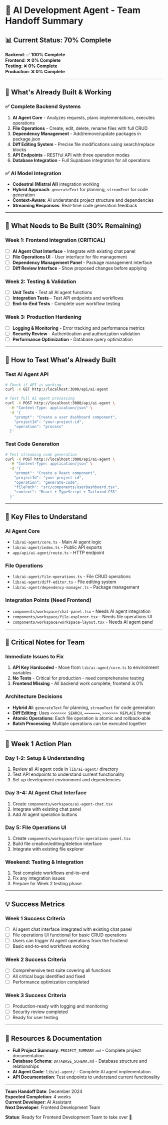 # 🚀 AI Development Agent - Team Handoff Summary

## 📊 **Current Status: 70% Complete**

**Backend**: ✅ **100% Complete**  
**Frontend**: ❌ **0% Complete**  
**Testing**: ❌ **0% Complete**  
**Production**: ❌ **0% Complete**

---

## 🎯 **What's Already Built & Working**

### **✅ Complete Backend Systems**
1. **AI Agent Core** - Analyzes requests, plans implementations, executes operations
2. **File Operations** - Create, edit, delete, rename files with full CRUD
3. **Dependency Management** - Add/remove/update packages in package.json
4. **Diff Editing System** - Precise file modifications using search/replace blocks
5. **API Endpoints** - RESTful API with three operation modes
6. **Database Integration** - Full Supabase integration for all operations

### **✅ AI Model Integration**
- **Codestral (Mistral AI)** integration working
- **Hybrid Approach**: `generateText` for planning, `streamText` for code generation
- **Context-Aware**: AI understands project structure and dependencies
- **Streaming Responses**: Real-time code generation feedback

---

## 🚧 **What Needs to Be Built (30% Remaining)**

### **Week 1: Frontend Integration (CRITICAL)**
- [ ] **AI Agent Chat Interface** - Integrate with existing chat panel
- [ ] **File Operations UI** - User interface for file management
- [ ] **Dependency Management Panel** - Package management interface
- [ ] **Diff Review Interface** - Show proposed changes before applying

### **Week 2: Testing & Validation**
- [ ] **Unit Tests** - Test all AI agent functions
- [ ] **Integration Tests** - Test API endpoints and workflows
- [ ] **End-to-End Tests** - Complete user workflow testing

### **Week 3: Production Hardening**
- [ ] **Logging & Monitoring** - Error tracking and performance metrics
- [ ] **Security Review** - Authentication and authorization validation
- [ ] **Performance Optimization** - Database query optimization

---

## 🔧 **How to Test What's Already Built**

### **Test AI Agent API**
```bash
# Check if API is working
curl -X GET http://localhost:3000/api/ai-agent

# Test full AI agent processing
curl -X POST http://localhost:3000/api/ai-agent \
  -H "Content-Type: application/json" \
  -d '{
    "prompt": "Create a user dashboard component",
    "projectId": "your-project-id",
    "operation": "process"
  }'
```

### **Test Code Generation**
```bash
# Test streaming code generation
curl -X POST http://localhost:3000/api/ai-agent \
  -H "Content-Type: application/json" \
  -d '{
    "prompt": "Create a React component",
    "projectId": "your-project-id",
    "operation": "generate-code",
    "filePath": "src/components/UserDashboard.tsx",
    "context": "React + TypeScript + Tailwind CSS"
  }'
```

---

## 📁 **Key Files to Understand**

### **AI Agent Core**
- `lib/ai-agent/core.ts` - Main AI agent logic
- `lib/ai-agent/index.ts` - Public API exports
- `app/api/ai-agent/route.ts` - HTTP endpoint

### **File Operations**
- `lib/ai-agent/file-operations.ts` - File CRUD operations
- `lib/ai-agent/diff-editor.ts` - File editing system
- `lib/ai-agent/dependency-manager.ts` - Package management

### **Integration Points (Need Frontend)**
- `components/workspace/chat-panel.tsx` - Needs AI agent integration
- `components/workspace/file-explorer.tsx` - Needs file operations UI
- `components/workspace/workspace-layout.tsx` - Needs AI agent panel

---

## 🚨 **Critical Notes for Team**

### **Immediate Issues to Fix**
1. **API Key Hardcoded** - Move from `lib/ai-agent/core.ts` to environment variables
2. **No Tests** - Critical for production - need comprehensive testing
3. **Frontend Missing** - All backend work complete, frontend is 0%

### **Architecture Decisions**
- **Hybrid AI**: `generateText` for planning, `streamText` for code generation
- **Diff Editing**: Uses `<<<<<<< SEARCH`, `=======`, `>>>>>>> REPLACE` format
- **Atomic Operations**: Each file operation is atomic and rollback-able
- **Batch Processing**: Multiple operations can be executed together

---

## 🎯 **Week 1 Action Plan**

### **Day 1-2: Setup & Understanding**
1. Review all AI agent code in `lib/ai-agent/` directory
2. Test API endpoints to understand current functionality
3. Set up development environment and dependencies

### **Day 3-4: AI Agent Chat Interface**
1. Create `components/workspace/ai-agent-chat.tsx`
2. Integrate with existing chat panel
3. Add AI agent operation buttons

### **Day 5: File Operations UI**
1. Create `components/workspace/file-operations-panel.tsx`
2. Build file creation/editing/deletion interface
3. Integrate with existing file explorer

### **Weekend: Testing & Integration**
1. Test complete workflows end-to-end
2. Fix any integration issues
3. Prepare for Week 2 testing phase

---

## 💡 **Success Metrics**

### **Week 1 Success Criteria**
- [ ] AI agent chat interface integrated with existing chat panel
- [ ] File operations UI functional for basic CRUD operations
- [ ] Users can trigger AI agent operations from the frontend
- [ ] Basic end-to-end workflows working

### **Week 2 Success Criteria**
- [ ] Comprehensive test suite covering all functions
- [ ] All critical bugs identified and fixed
- [ ] Performance optimization completed

### **Week 3 Success Criteria**
- [ ] Production-ready with logging and monitoring
- [ ] Security review completed
- [ ] Ready for user testing

---

## 🔗 **Resources & Documentation**

- **Full Project Summary**: `PROJECT_SUMMARY.md` - Complete project documentation
- **Database Schema**: `DATABASE_SCHEMA.md` - Database structure and relationships
- **AI Agent Code**: `lib/ai-agent/` - Complete AI agent implementation
- **API Documentation**: Test endpoints to understand current functionality

---

**Team Handoff Date**: December 2024  
**Expected Completion**: 4 weeks  
**Current Developer**: AI Assistant  
**Next Developer**: Frontend Development Team  

**Status**: Ready for Frontend Development Team to take over 🚀
